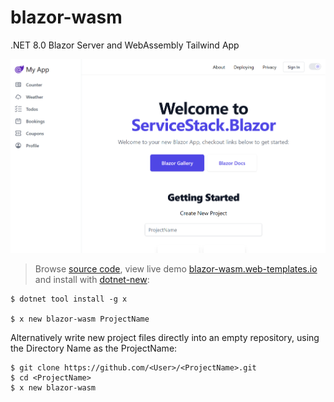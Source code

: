 # blazor-wasm

.NET 8.0 Blazor Server and WebAssembly Tailwind App

[![](https://raw.githubusercontent.com/ServiceStack/Assets/master/csharp-templates/blazor.png)](http://blazor.web-templates.io/)

> Browse [source code](https://github.com/NetCoreTemplates/blazor), view live demo [blazor-wasm.web-templates.io](http://blazor-wasm.web-templates.io) and install with [dotnet-new](https://docs.servicestack.net/dotnet-new):

    $ dotnet tool install -g x

    $ x new blazor-wasm ProjectName

Alternatively write new project files directly into an empty repository, using the Directory Name as the ProjectName:

    $ git clone https://github.com/<User>/<ProjectName>.git
    $ cd <ProjectName>
    $ x new blazor-wasm


